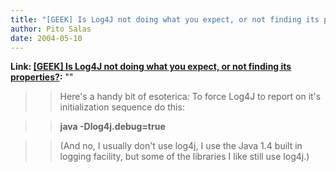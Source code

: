```yaml
---
title: "[GEEK] Is Log4J not doing what you expect, or not finding its properties?"
author: Pito Salas
date: 2004-05-10
---
```


**Link: [[GEEK] Is Log4J not doing what you expect, or not finding its properties?](None):** ""


>>

>> Here's a handy bit of esoterica: To force Log4J to report on it's
initialization sequence do this:

>>

>> **java -Dlog4j.debug=true**

>>

>> (And no, I usually don't use log4j, I use the Java 1.4 built in logging
facility, but some of the libraries I like still use log4j.)


